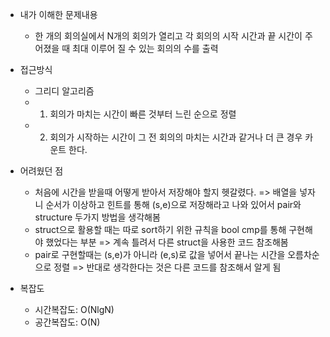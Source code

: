 - 내가 이해한 문제내용
	- 한 개의 회의실에서 N개의 회의가 열리고 각 회의의 시작 시간과 끝 시간이 주어졌을 때 최대 이루어 질 수 있는 회의의 수를 출력

	
- 접근방식
	- 그리디 알고리즘
	- 1. 회의가 마치는 시간이 빠른 것부터 느린 순으로 정렬
	- 2. 회의가 시작하는 시간이 그 전 회의의 마치는 시간과 같거나 더 큰 경우 카운트 한다.


- 어려웠던 점
	- 처음에 시간을 받을때 어떻게 받아서 저장해야 할지 헷갈렸다. => 배열을 넣자니 순서가 이상하고 힌트를 통해 (s,e)으로 저장해라고 나와 있어서 pair와 structure 두가지 방법을 생각해봄
	- struct으로 활용할 때는 따로 sort하기 위한 규칙을 bool cmp를 통해 구현해야 했었다는 부분 => 계속 틀려서 다른 struct을 사용한 코드 참조해봄 
	- pair로 구현할때는 (s,e)가 아니라 (e,s)로 값을 넣어서 끝나는 시간을 오름차순으로 정렬 => 반대로 생각한다는 것은 다른 코드를 참조해서 알게 됨 


- 복잡도
	- 시간복잡도: O(NlgN)
	- 공간복잡도: O(N)